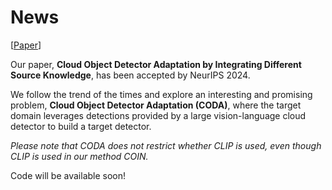 # News
[[Paper](https://openreview.net/pdf?id=S8SEjerTTg)]

Our paper, **Cloud Object Detector Adaptation by Integrating Different Source Knowledge**, has been accepted by NeurIPS 2024.

We follow the trend of the times and explore an interesting and promising problem, **Cloud Object Detector Adaptation (CODA)**, where the target domain leverages detections provided by a large vision-language cloud detector to build a target detector.

*Please note that CODA does not restrict whether CLIP is used, even though CLIP is used in our method COIN.*

Code will be available soon!
